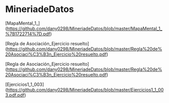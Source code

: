 # MineriadeDatos

[MapaMental_1_] (https://github.com/dany0298/MineriadeDatos/blob/master/MapaMental_1_%7B1722714%7D.pdf)

[Regla de Asociación_Ejercicio resuelto] (https://github.com/dany0298/MineriadeDatos/blob/master/Regla%20de%20Asociaci%C3%B3n_Ejercicio%20resuelto.pdf)

[Regla de Asociación_Ejercicio resuelto] (https://github.com/dany0298/MineriadeDatos/blob/master/Regla%20de%20Asociaci%C3%B3n_Ejercicio%20resuelto.pdf)

[Ejercicios1_1_003] (https://github.com/dany0298/MineriadeDatos/blob/master/Ejercicios1_1_003.pdf.pdf)
